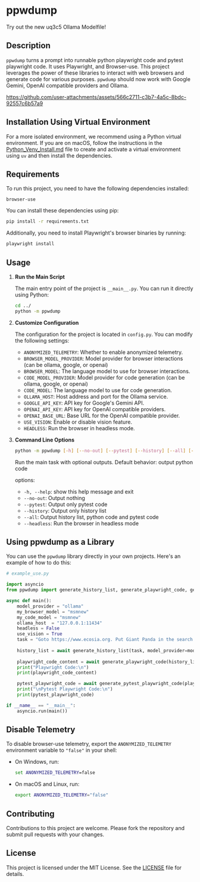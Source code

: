 # ppwdump

Try out the new uq3c5 Ollama Modelfile!

## Description

`ppwdump` turns a prompt into runnable python playwright code and pytest playwright code. It uses Playwright, and Browser-use. This project leverages the power of these libraries to interact with web browsers and generate code for various purposes. `ppwdump` should now work with Google Gemini, OpenAI compatible providers and Ollama.

https://github.com/user-attachments/assets/566c2711-c3b7-4a5c-8bdc-92557c6b57a9

## Installation Using Virtual Environment

For a more isolated environment, we recommend using a Python virtual environment. If you are on macOS, follow the instructions in the [Python_Venv_Install.md](Python_Venv_Install.md) file to create and activate a virtual environment using `uv` and then install the dependencies.

## Requirements

To run this project, you need to have the following dependencies installed:

```plaintext
browser-use
```

You can install these dependencies using pip:

```bash
pip install -r requirements.txt
```

Additionally, you need to install Playwright's browser binaries by running:

```bash
playwright install
```

## Usage

1. **Run the Main Script**

   The main entry point of the project is `__main__.py`. You can run it directly using Python:

   ```bash
   cd ../
   python -m ppwdump
   ```

2. **Customize Configuration**

   The configuration for the project is located in `config.py`. You can modify the following settings:

   - `ANONYMIZED_TELEMETRY`: Whether to enable anonymized telemetry.
   - `BROWSER_MODEL_PROVIDER`: Model provider for browser interactions (can be ollama, google, or openai) 
   - `BROWSER_MODEL`: The language model to use for browser interactions.
   - `CODE_MODEL_PROVIDER`: Model provider for code generation (can be ollama, google, or openai) 
   - `CODE_MODEL`: The language model to use for code generation.
   - `OLLAMA_HOST`: Host address and port for the Ollama service.
   - `GOOGLE_API_KEY`: API key for Google's Gemini API.
   - `OPENAI_API_KEY`: API key for OpenAI compatible providers.
   - `OPENAI_BASE_URL`: Base URL for the OpenAI compatible provider.
   - `USE_VISION`: Enable or disable vision feature.
   - `HEADLESS`: Run the browser in headless mode.

3. **Command Line Options**

   ```bash
   python -m ppwdump [-h] [--no-out] [--pytest] [--history] [--all] [--headless]
   ```

   Run the main task with optional outputs. Default behavior: output python code

   options:
   - `-h, --help`: show this help message and exit
   - `--no-out`: Output nothing
   - `--pytest`: Output only pytest code
   - `--history`: Output only history list
   - `--all`: Output history list, python code and pytest code
   - `--headless`: Run the browser in headless mode

## Using ppwdump as a Library

You can use the `ppwdump` library directly in your own projects. Here's an example of how to do this:

```python
# example_use.py

import asyncio
from ppwdump import generate_history_list, generate_playwright_code, generate_pytest_playwright_code

async def main():
    model_provider = "ollama"
    my_browser_model = "msmnew"
    my_code_model = "msmnew"
    ollama_host  = "127.0.0.1:11434"
    headless = False
    use_vision = True
    task = "Goto https://www.ecosia.org. Put Giant Panda in the search box. Click on the search button. Click on the link for the Giant Panda Wikipedia page. Finish."
    
    history_list = await generate_history_list(task, model_provider=model_provider, model=my_browser_model, ollama_host=ollama_host, headless=headless,use_vision=use_vision)
    
    playwright_code_content = await generate_playwright_code(history_list, model_provider=model_provider, model=my_code_model, ollama_host=ollama_host)
    print("Playwright Code:\n")
    print(playwright_code_content)

    pytest_playwright_code = await generate_pytest_playwright_code(playwright_code_content, model_provider=model_provider, model=my_code_model, ollama_host=ollama_host)
    print("\nPytest Playwright Code:\n")
    print(pytest_playwright_code)

if __name__ == "__main__":
    asyncio.run(main())
```

## Disable Telemetry

   To disable browser-use telemetry, export the `ANONYMIZED_TELEMETRY` environment variable to `"false"` in your shell:
   - On Windows, run:
     ```cmd
     set ANONYMIZED_TELEMETRY=false
     ```
   - On macOS and Linux, run:
     ```bash
     export ANONYMIZED_TELEMETRY="false"
     ```

## Contributing

Contributions to this project are welcome. Please fork the repository and submit pull requests with your changes.

## License

This project is licensed under the MIT License. See the [LICENSE](License) file for details.
